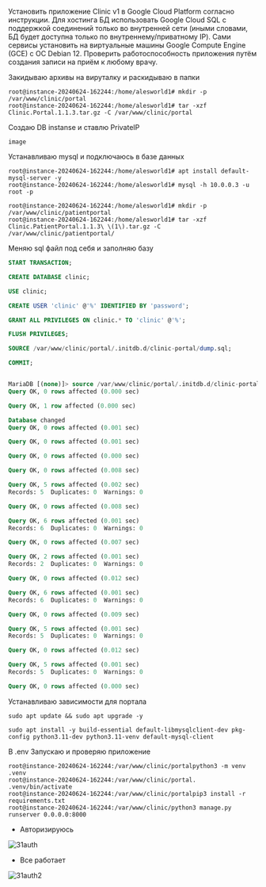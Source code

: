 Установить приложение Clinic v1 в Google Cloud Platform согласно инструкции. Для хостинга БД использовать Google Cloud SQL с поддержкой соединений только во внутренней сети (иными словами, БД будет доступна только по внутреннему/приватному IP). Сами сервисы установить на виртуальные машины Google Compute Engine (GCE) с ОС Debian 12. Проверить работоспособность приложения путём создания записи на приём к любому врачу.

Закидываю архивы на вируталку и раскидываю в папки
```
root@instance-20240624-162244:/home/alesworld1# mkdir -p /var/www/clinic/portal
root@instance-20240624-162244:/home/alesworld1# tar -xzf Clinic.Portal.1.1.3.tar.gz -C /var/www/clinic/portal

```

Создаю DB instanse и ставлю PrivateIP
```
image
```

Устанавливаю mysql и подключаюсь в базе данных

```
root@instance-20240624-162244:/home/alesworld1# apt install default-mysql-server -y
root@instance-20240624-162244:/home/alesworld1# mysql -h 10.0.0.3 -u root -p

root@instance-20240624-162244:/home/alesworld1# mkdir -p /var/www/clinic/patientportal
root@instance-20240624-162244:/home/alesworld1# tar -xzf Clinic.PatientPortal.1.1.3\ \(1\).tar.gz -C /var/www/clinic/patientportal/
```

Меняю sql файл под себя и заполняю базу

```sql                                                                                                                                     
START TRANSACTION;

CREATE DATABASE clinic;

USE clinic;

CREATE USER 'clinic' @'%' IDENTIFIED BY 'password';

GRANT ALL PRIVILEGES ON clinic.* TO 'clinic' @'%';

FLUSH PRIVILEGES;

SOURCE /var/www/clinic/portal/.initdb.d/clinic-portal/dump.sql;

COMMIT;
```

```sql

MariaDB [(none)]> source /var/www/clinic/portal/.initdb.d/clinic-portal.sql
Query OK, 0 rows affected (0.000 sec)

Query OK, 1 row affected (0.000 sec)

Database changed
Query OK, 0 rows affected (0.001 sec)

Query OK, 0 rows affected (0.001 sec)

Query OK, 0 rows affected (0.000 sec)

Query OK, 0 rows affected (0.008 sec)

Query OK, 5 rows affected (0.002 sec)
Records: 5  Duplicates: 0  Warnings: 0

Query OK, 0 rows affected (0.008 sec)

Query OK, 6 rows affected (0.001 sec)
Records: 6  Duplicates: 0  Warnings: 0

Query OK, 0 rows affected (0.007 sec)

Query OK, 2 rows affected (0.001 sec)
Records: 2  Duplicates: 0  Warnings: 0

Query OK, 0 rows affected (0.012 sec)

Query OK, 6 rows affected (0.001 sec)
Records: 6  Duplicates: 0  Warnings: 0

Query OK, 0 rows affected (0.009 sec)

Query OK, 5 rows affected (0.001 sec)
Records: 5  Duplicates: 0  Warnings: 0

Query OK, 0 rows affected (0.012 sec)

Query OK, 5 rows affected (0.001 sec)
Records: 5  Duplicates: 0  Warnings: 0

Query OK, 0 rows affected (0.000 sec)
```

Устанавливаю зависимости для портала
```
sudo apt update && sudo apt upgrade -y

sudo apt install -y build-essential default-libmysqlclient-dev pkg-config python3.11-dev python3.11-venv default-mysql-client
```
В .env 
Запускаю и проверяю приложение 
```
root@instance-20240624-162244:/var/www/clinic/portalpython3 -m venv .venv
root@instance-20240624-162244:/var/www/clinic/portal. .venv/bin/activate
root@instance-20240624-162244:/var/www/clinic/portalpip3 install -r requirements.txt
root@instance-20240624-162244:/var/www/clinic/python3 manage.py runserver 0.0.0.0:8000
```

- Авторизируюсь

![31auth](https://github.com/tms-dos21-onl/ales-litvinovich/assets/87812043/cb1985f3-33a2-4250-ba4d-70621478f730)

- Все работает

![31auth2](https://github.com/tms-dos21-onl/ales-litvinovich/assets/87812043/80148ff8-ebde-46e4-beac-ecd91f2d47c4)
